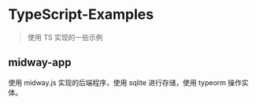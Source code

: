 # TypeScript-Examples

> 使用 TS 实现的一些示例

## midway-app

使用 midway.js 实现的后端程序，使用 sqlite 进行存储，使用 typeorm 操作实体。
